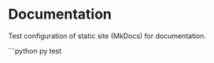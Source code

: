 # Documentation

Test configuration of static site (MkDocs) for documentation.

´´´python
  py test
```
